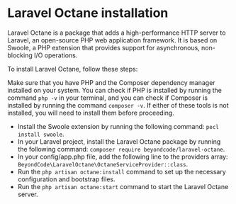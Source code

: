 # Laravel Octane installation

Laravel Octane is a package that adds a high-performance HTTP server to Laravel, an open-source PHP web application framework. It is based on Swoole, a PHP extension that provides support for asynchronous, non-blocking I/O operations.

To install Laravel Octane, follow these steps:

Make sure that you have PHP and the Composer dependency manager installed on your system. You can check if PHP is installed by running the command `php -v` in your terminal, and you can check if Composer is installed by running the command `composer -v`. If either of these tools is not installed, you will need to install them before proceeding.

- Install the Swoole extension by running the following command: `pecl install swoole`.
- In your Laravel project, install the Laravel Octane package by running the following command: `composer require beyondcode/laravel-octane`.
- In your config/app.php file, add the following line to the providers array: `BeyondCode\LaravelOctane\OctaneServiceProvider::class`.
- Run the `php artisan octane:install` command to set up the necessary configuration and bootstrap files.
- Run the `php artisan octane:start` command to start the Laravel Octane server.
